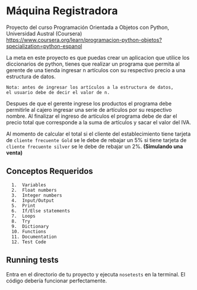 # Máquina Registradora

Proyecto del curso Programación Orientada a Objetos con Python, Universidad Austral (Coursera)
https://www.coursera.org/learn/programacion-python-objetos?specialization=python-espanol


La meta en este proyecto es que puedas crear un aplicacion que utilice los diccionarios de python, tienes que realizar un programa que permita al gerente de una tienda ingresar n artículos con su respectivo precio a una estructura de datos. 

    Nota: antes de ingresar los artículos a la estructura de datos, 
    el usuario debe de decir el valor de n.

Despues de que el gerente ingrese los productos el programa debe permitirle al cajero ingresar una serie de artículos por su respectivo nombre. Al finalizar el ingreso de artículos el programa debe de dar el precio total que corresponde a la suma de artículos y sacar el valor del IVA. 

Al momento de calcular el total si el cliente del establecimiento tiene tarjeta de `cliente frecuente Gold` se le debe de rebajar un 5% si tiene tarjeta de `cliente frecuente silver` se le debe de rebajar un 2%. **(Simulando una venta)**


## Conceptos Requeridos

      1.  Variables
      2.  Float numbers
      3.  Integer numbers
      4.  Input/Output
      5.  Print
      6.  If/Else statements
      7.  Loops 
      8.  Try
      9.  Dictionary
      10. Functions
      11. Documentation
      12. Test Code



## Running tests
Entra en el directorio de tu proyecto y ejecuta `nosetests` en la terminal. El código debería funcionar perfectamente.
